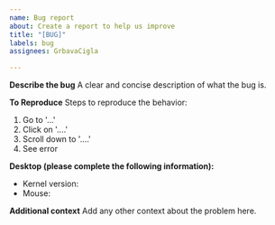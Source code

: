```yaml
---
name: Bug report
about: Create a report to help us improve
title: "[BUG]"
labels: bug
assignees: GrbavaCigla

---
```


**Describe the bug**
A clear and concise description of what the bug is.

**To Reproduce**
Steps to reproduce the behavior:
1. Go to '...'
2. Click on '....'
3. Scroll down to '....'
4. See error

**Desktop (please complete the following information):**
 - Kernel version: 
 - Mouse:

**Additional context**
Add any other context about the problem here.
